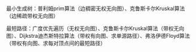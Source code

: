 ###

最小生成树：普利姆prim算法（边稠密无权无向图）、克鲁斯卡尔Kruskal算法（边稀疏带权无向图）

最短路径：广度优先遍历（无权无向图）、克鲁斯卡尔Kruskal算法（带权无向图）、Dijkstra迪杰斯特拉算法（带权有向图、求单源路径）、弗洛伊德Floyd算法（带权有向图、求每对顶点间的最短路径）
